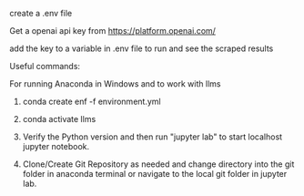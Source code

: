 create a .env file

Get a openai api key from https://platform.openai.com/

add the key to a variable in .env file to run and see the scraped results 

Useful commands:

For running Anaconda in Windows and to work with llms

1. conda create enf -f environment.yml

2. conda activate llms
3. Verify the Python version and then run "jupyter lab" to start localhost jupyter notebook.
4. Clone/Create Git Repository as needed and change directory into the git folder in anaconda terminal or navigate to the local git folder in jupyter lab.


